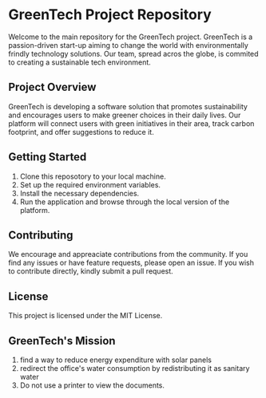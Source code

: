 # GreenTech Project Repository

Welcome to the main repository for the GreenTech project. GreenTech is a passion-driven start-up aiming to change the world with environmentally frindly technology solutions. Our team, spread acros the globe, is commited to creating a sustainable tech environment.

## Project Overview

GreenTech is developing a software solution that promotes sustainability and encourages users to make greener choices in their daily lives. Our platform will connect users with green initiatives in their area, track carbon footprint, and offer suggestions to reduce it.

## Getting Started

1. Clone this reposotory to your local machine.
2. Set up the required environment variables.
3. Install the necessary dependencies.
4. Run the application and browse through the local version of the platform.

## Contributing

We encourage and appreaciate contributions from the community. If you find any issues or have feature requests, please open an issue. If you wish to contribute directly, kindly submit a pull request.

## License

This project is licensed under the MIT License.

## GreenTech's Mission
1. find a way to reduce energy expenditure with solar panels
2. redirect the office's water consumption by redistributing it as sanitary water
3. Do not use a printer to view the documents.
